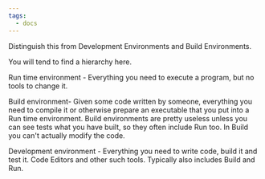 ```yaml
---
tags:
  - docs
---
```

Distinguish this from Development Environments and Build Environments.

You will tend to find a hierarchy here.

Run time environment - Everything you need to execute a program, but no tools to change it.

Build environment- Given some code written by someone, everything you need to compile it or otherwise prepare an executable that you put into a Run time environment. Build environments are pretty useless unless you can see tests what you have built, so they often include Run too. In Build you can't actually modify the code.

Development environment - Everything you need to write code, build it and test it. Code Editors and other such tools. Typically also includes Build and Run.